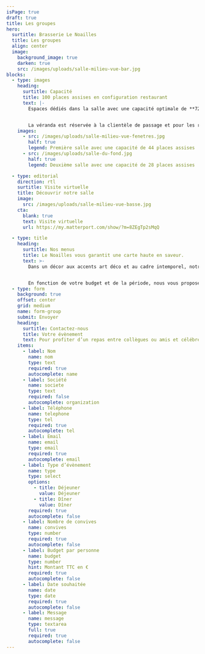 ```yaml
---
isPage: true
draft: true
title: Les groupes
hero:
  surtitle: Brasserie Le Noailles
  title: Les groupes
  align: center
  image:
    background_image: true
    darken: true
    src: /images/uploads/salle-milieu-vue-bar.jpg
blocks:
  - type: images
    heading:
      surtitle: Capacité
      title: 100 places assises en configuration restaurant
      text: |-
        Espaces dédiés dans la salle avec une capacité optimale de **72 places assises**


        La véranda est réservée à la clientèle de passage et pour les réservations sauf privatisation complète de la Brasserie.
    images:
      - src: /images/uploads/salle-milieu-vue-fenetres.jpg
        half: true
        legend: Première salle avec une capacité de 44 places assises
      - src: /images/uploads/salle-du-fond.jpg
        half: true
        legend: Deuxième salle avec une capacité de 28 places assises

  - type: editorial
    direction: rtl
    surtitle: Visite virtuelle
    title: Découvrir notre salle
    image:
      src: /images/uploads/salle-milieu-vue-basse.jpg
    cta:
      blank: true
      text: Visite virtuelle
      url: https://my.matterport.com/show/?m=8ZEgTp2sMqQ

  - type: title
    heading:
      surtitle: Nos menus
      title: Le Noailles vous garantit une carte haute en saveur.
      text: >-
        Dans un décor aux accents art déco et au cadre intemporel, notre chef vous propose les incontournables de la brasserie parisienne mais aussi des plats régionaux tel que le Grenier Médocain, la Cuisse de Canard Confite ou la Belle Entrecôte 300g et sa sauce Bordelaise…


        En fonction de votre budget et de la période, nous vous proposerons le menu le plus adapté à vos envies.
  - type: form
    background: true
    offset: center
    grid: medium
    name: form-group
    submit: Envoyer
    heading:
      surtitle: Contactez-nous
      title: Votre évènement
      text: Pour profiter d’un repas entre collègues ou amis et célébrer toute occasion aussi bien dans un cadre privé que professionnel, chacun de vos événements trouvera au Noailles un cadre à sa mesure.
    items:
      - label: Nom
        name: nom
        type: text
        required: true
        autocomplete: name
      - label: Société
        name: societe
        type: text
        required: false
        autocomplete: organization
      - label: Téléphone
        name: telephone
        type: tel
        required: true
        autocomplete: tel
      - label: Email
        name: email
        type: email
        required: true
        autocomplete: email
      - label: Type d’évènement
        name: type
        type: select
        options:
          - title: Déjeuner
            value: Déjeuner
          - title: Dîner
            value: Dîner
        required: true
        autocomplete: false
      - label: Nombre de convives
        name: convives
        type: number
        required: true
        autocomplete: false
      - label: Budget par personne
        name: budget
        type: number
        hint: Montant TTC en €
        required: true
        autocomplete: false
      - label: Date souhaitée
        name: date
        type: date
        required: true
        autocomplete: false
      - label: Message
        name: message
        type: textarea
        full: true
        required: true
        autocomplete: false
---
```

